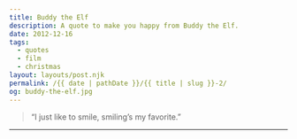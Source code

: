 ```yaml
---
title: Buddy the Elf
description: A quote to make you happy from Buddy the Elf.
date: 2012-12-16
tags: 
  - quotes
  - film
  - christmas
layout: layouts/post.njk
permalink: /{{ date | pathDate }}/{{ title | slug }}-2/
og: buddy-the-elf.jpg
---
```


> “I just like to smile, smiling’s my favorite.”

---
